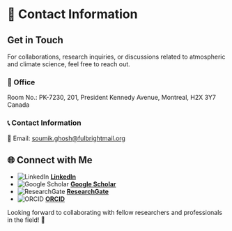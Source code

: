 # 📩 Contact Information

## Get in Touch
For collaborations, research inquiries, or discussions related to atmospheric and climate science, feel free to reach out.

### 📍 Office
Room No.: PK-7230, 
201, President Kennedy Avenue, 
Montreal, H2X 3Y7
Canada

### 📞 Contact Information
📧 Email: [soumik.ghosh@fulbrightmail.org](soumik.ghosh@fulbrightmail.org)

## 🌐 Connect with Me

- ![LinkedIn](https://upload.wikimedia.org/wikipedia/commons/c/ca/LinkedIn_logo_initials.png) [**LinkedIn**](https://www.linkedin.com/in/soumik-ghosh-97004277/?originalSubdomain=ca)
- ![Google Scholar](https://upload.wikimedia.org/wikipedia/commons/c/c7/Google_Scholar_logo.svg) [**Google Scholar**](https://scholar.google.co.in/citations?user=ds5ggVoAAAAJ&hl=en)
- ![ResearchGate](https://upload.wikimedia.org/wikipedia/commons/5/5e/ResearchGate_logo.png) [**ResearchGate**](https://www.researchgate.net/profile/Soumik-Ghosh-2)
- ![ORCID](https://upload.wikimedia.org/wikipedia/commons/0/06/ORCID_iD.svg) [**ORCID**](https://orcid.org/0000-0002-2381-1549)

Looking forward to collaborating with fellow researchers and professionals in the field! 🚀
